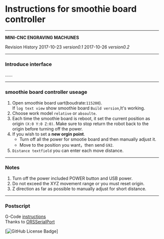 # Instructions for smoothie board controller

----

**MINI-CNC ENGRAVING MACHUNES**

Revision History
2017-10-23 *version0.1*
2017-10-26 *version0.2*

---

### Introduce interface  


......

---

### smoothie board controller useage

1. Open smoothie board uart(boudrate:`115200`).  
	 If `log text view` show smoothie board `Build version`,It's working.
2. Choose work model `relative` or `absoulte`.
3. Each time the smoothie board is reboot, it set the current position as origin `(X:0 Y:0 Z:0)`. Make sure to stop return the robot back to the origin before turning off the power.  
4. If you wish to set a **new orgin point**.  
	* 	Turn off all the power for smootie board and then manually adjust it.  
	*  Move to the position you want，then send `G92`. 
5. `Distance textfield` you can enter each move distance.
	
---

### Notes
1. Turn off the power included POWER button and USB power.
2. Do not exceed the XYZ movement range or you must reset origin.
3. Z direction as far as possible to manually adjust for short distance.

---

### Postscript
G-Code [instructions](http://reprap.org/wiki/G-code)  
Thanks to [ORSSerialPort](https://github.com/armadsen/ORSSerialPort)


[![GitHub License Badge](https://img.shields.io/badge/license-MIT-blue.svg)]




